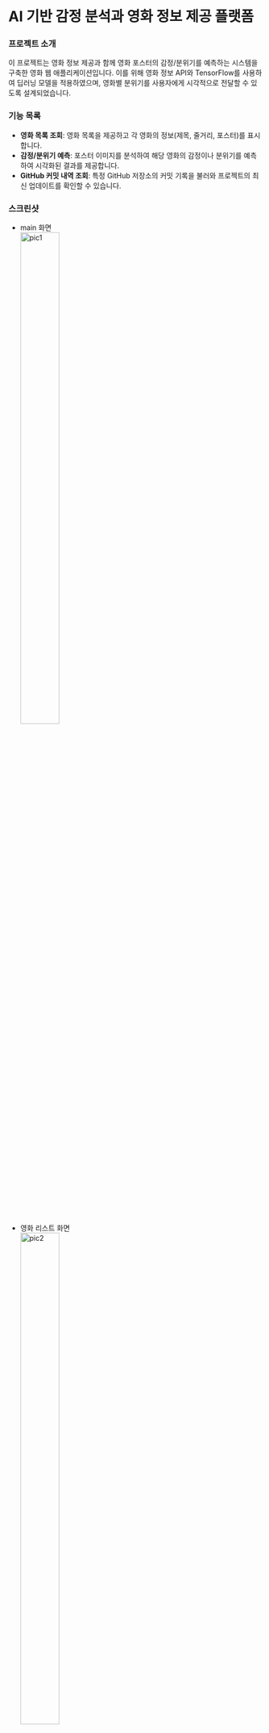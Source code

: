 # AI 기반 감정 분석과 영화 정보 제공 플랫폼

### 프로젝트 소개

이 프로젝트는 영화 정보 제공과 함께 영화 포스터의 감정/분위기를 예측하는 시스템을 구축한 영화 웹 애플리케이션입니다.
이를 위해 영화 정보 API와 TensorFlow를 사용하여 딥러닝 모델을 적용하였으며, 영화별 분위기를 사용자에게 시각적으로 전달할 수 있도록 설계되었습니다.

### 기능 목록

- **영화 목록 조회**: 영화 목록을 제공하고 각 영화의 정보(제목, 줄거리, 포스터)를 표시합니다.
- **감정/분위기 예측**: 포스터 이미지를 분석하여 해당 영화의 감정이나 분위기를 예측하여 시각화된 결과를 제공합니다.
- **GitHub 커밋 내역 조회**: 특정 GitHub 저장소의 커밋 기록을 불러와 프로젝트의 최신 업데이트를 확인할 수 있습니다.

### 스크린샷

- main 화면  
  <img src="popcorn-portal/public/images/popcornportal1.png" width="40%" height="50%" title="pic1" alt="pic1"></img><br/>

- 영화 리스트 화면  
  <img src="popcorn-portal/public/images/popcornportal2.png" width="40%" height="50%" title="pic2" alt="pic2"></img><br/>

- About 화면  
  <img src="popcorn-portal/public/images/popcornportal3.png" width="40%" height="50%" title="pic3" alt="pic3"></img><br/>

- About -> 개발 노트 더보기 팝업창 화면  
  <img src="popcorn-portal/public/images/popcornportal4.png" width="40%" height="50%" title="pic4" alt="pic4"></img><br/>

### 설치 및 실행 방법

이 프로젝트는 **React**와 **Python - TensorFlow** 기반으로 구성되어 있습니다.

1. 백엔드(Flask & TensorFlow) 설정

- 프로젝트 디렉토리에서 가상환경을 설정하고 활성화합니다.

```bash
python -m venv venv # 가상환경 생성
source venv/Scripts/activate # 가상환경 활성화
```

- 필요한 Python 패키지를 설치합니다.

```bash
pip install -r requirements.txt
```

- Flask 서버를 실행합니다.

```bash
python app.py
```

서버가 정상적으로 실행되면 _http://localhost:5000_ 에서 API를 확인할 수 있습니다.

2. 프론트엔드 실행 (React)

- React 앱 디렉토리에서 패키지를 설치합니다.

```bash
npm install
```

- React 개발 서버를 시작합니다.

```bash
npm start
```

브라우저에서 _http://localhost:3000_ 으로 이동하여 프론트엔드를 확인할 수 있습니다.

### 기술 스택 및 오픈소스

아래는 사용된 주요 오픈소스와 데이터셋입니다.

- FER-2013 데이터셋

  - URL : https://www.kaggle.com/datasets/deadskull7/fer2013#fer2013.csv
  - 설명 : 얼굴 이미지에서 감정을 인식하기 위해 사용되는 표준 데이터셋으로 Kaggle에서 제공하며, 48x48 크기의 흑백 이미지와 7개의 감정 클래스(Angry, Disgust, Fear, Happy, Sad, Surprise, Neutral)로 구성되어 있다. 감정 분석, 컴퓨터 비전 및 딥러닝 모델 훈련에 널리 활용된다.
  - 사용법
    1.  Kaggle에서 fer2013.csv 파일을 다운로드하고, 모델 훈련을 위한 프로젝트 디렉토리에 저장
    2.  pandas를 사용해 데이터를 로드한 후, pixels 열을 통해 이미지를 배열 형태로 변환하고, emotion 열을 통해 라벨 부여
    3.  전처리된 데이터를 train_test_split으로 학습/검증 세트로 분리하고, 딥러닝 모델에 입력해 학습한다.

- TensorFlow

  - URL : https://www.tensorflow.org
  - 설명 : 오픈 소스 머신러닝 프레임워크로, 다양한 머신러닝 및 딥러닝 모델을 구축하고 훈련시키는 데 사용된다. 특히 대규모 데이터셋을 처리하고, 복잡한 수치 연산을 효율적으로 수행할 수 있는 기능을 제공한다.
  - 사용법 : pip를 사용하여 설치할 수 있으며, pip install tensorflow 명령어로 설치 후, 필요한 모듈을 임포트하여 모델을 구성하고 훈련할 수 있다.

- Flask

  - URL: https://flask.palletsprojects.com/
  - 설명: Flask는 파이썬으로 작성된 경량 웹 프레임워크로, 웹 애플리케이션과 RESTful API를 쉽게 개발할 수 있도록 도와준다. 간단한 구조로 빠른 개발이 가능하며, 필요에 따라 다양한 확장 기능을 추가할 수 있다.
  - 사용법: pip install Flask 명령어로 Flask를 설치한 후, 기본적인 Flask 애플리케이션을 생성하고 라우트를 설정하여 사용할 수 있다.

- Create React App

  - URL : https://github.com/facebook/create-react-app
  - 설명 : React 애플리케이션을 손쉽게 설정할 수 있도록 도와주는 기본 템플릿 생성 도구로 복잡한 설정 없이 빠르게 개발을 시작할 수 있다.
  - 사용법 : cmd에서 npx create-react-app my-app 실행하여 기본 템플릿 생성

- React Router

  - URL : https://github.com/remix-run/react-router
  - 설명 : SPA(Single Page Application)에서 페이지 간의 탐색을 관리하는 라이브러리
  - 사용법
    1.  npm install react-router-dom으로 설치
    2.  BrowserRouter, Router 컴포넌트를 사용하여 라우팅 설정

- Redux

  - URL : https://github.com/reduxjs/redux
  - 설명 : 애플리케이션의 상태 관리를 도와주는 라이브러리
  - 사용법
    1.  npm install npm install @reduxjs/toolkit react-redux로 설치
    2.  중앙에서 상태를 관리할 수 있는 스토어 설정

- Material-UI

  - URL : https://mui.com/material-ui/material-icons/?query=abou
  - 설명 : Google의 Material Desingn을 기반으로 한 React UI 프레임워크
  - 사용법
    1.  npm install @mui/material @emotion/react @emaotion/styed, @mui/icons-material
    2.  컴포넌트를 불러와 사용

- Axios

  - URL : https://github.com/axios/axios
  - 설명 : HTTP 요청을 간편하게 처리할 수 있는 라이브러리로 API 통신에 유용하다.
  - 사용법
    1.  npm install axios로 설치
    2.  API 호출을 통해 데이터 가져오기

- 데이터 API

  - URL : https://yts.mx/api#list_movies
  - 설명 : 영화 데이터 API
    <br>
  - URL : https://api.github.com/repos/{유저명}/{저장소명}/commits
  - 설명 : Github 특정 저장소의 커밋역 불러오는 API

### 구조 및 설계

<div style="border:1px solid #ddd; padding: 16px; border-radius: 8px; background-color: #f9f9f9;">

```plaintext
popcorn-portal/
├── node_modules/
├── public/
└── src/
    ├── components/
    │   ├── dialogs/
    │   │   ├── CustomDialog.js          # 사용자 정의 다이얼로그 컴포넌트
    │   │   ├── FeatureDialog.js          # 기능 설명을 위한 다이얼로그
    │   │   ├── MoreInfoDialog.js         # 추가 정보 제공 다이얼로그
    │   │   └── OpenSourceDialog.js       # 오픈소스 관련 다이얼로그
    │   ├── About.js                      # 소개 페이지 컴포넌트
    │   ├── Footer.js                     # 페이지 하단의 Footer 컴포넌트
    │   ├── Home.js                       # 홈 페이지 컴포넌트
    │   ├── MovieList.js                  # 영화 목록을 렌더링하는 컴포넌트
    │   ├── Movies.js                     # 영화 정보 관리 컴포넌트
    │   ├── Navigation.js                 # 네비게이션 바 컴포넌트
    │   └── slices/
    │       ├── commitSlice.js            # GitHub 커밋 데이터 관리 Redux Slice
    │       └── movieSlice.js             # 영화 데이터 관리 Redux Slice
    ├── App.js                            # 메인 App 컴포넌트
    ├── index.js                          # React 엔트리 파일
    └── store.js                          # Redux 스토어 설정

server/
├── dataset/
│   └── fer2013.csv                       # 감정 예측을 위한 데이터셋
├── models/
│   ├── __init__.py                       # 모델 초기화 파일
│   ├── emotionModel_weights.h5           # 감정 예측 모델 가중치 파일
│   ├── emotionModel.py                   # 감정 예측 모델 파일
│   ├── emotionOutputModel.py             # 예측 결과 출력 모델
├── routes/
│    ├── __init__.py                      # 라우트 초기화 파일
│    └── movieRoutes.py                   # 영화 관련 API 라우트
├── train/
│    └── train_emotion_model.py           # 감정 예측 모델 훈련 파일
├── app.py                                # Flask 서버 실행
├── config.py                             # 경로 지정 파일
└── requirements.txt                      # 패키지 파일
```

</div>

### 향후 개선 사항

- UI 정리 : UI 디자인을 개선하여 사용자 경험 향상
- 필터 기능 : 영화 장르, 감정 등의 필터를 추가해 검색 최적화
- 검색 기능 : 사용자들이 영화를 검색할 수 있도록 검색 기능 추가
